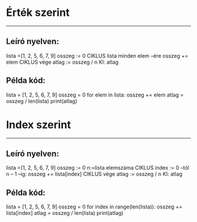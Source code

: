 # Érték szerint
<hr>

## Leíró nyelven:
lista =[1, 2, 5, 6, 7, 9]
osszeg := 0
CIKLUS lista minden elem –ére
    osszeg += elem
CIKLUS vége
atlag := osszeg / n
KI: atlag

## Példa kód:
lista = [1, 2, 5, 6, 7, 9]
osszeg = 0
for elem in lista:
    osszeg += elem
atlag = osszeg / len(lista)
print(atlag)

# Index szerint
<hr>

## Leíró nyelven:
lista =[1, 2, 5, 6, 7, 9]
osszeg := 0
n:=lista elemszáma
CIKLUS index := 0 –tól n – 1 –ig:
    osszeg += lista[index]
CIKLUS vége
atlag := osszeg / n
KI: atlag

## Példa kód:
lista = [1, 2, 5, 6, 7, 9]
osszeg = 0
for index in range(len(lista)):
    osszeg += lista[index]
atlag = osszeg / len(lista)
print(atlag)